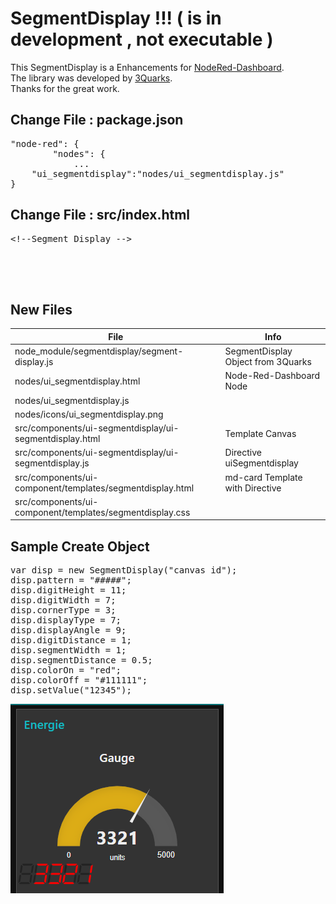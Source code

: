# SegmentDisplay !!! ( is in development , not executable )
This SegmentDisplay is a Enhancements for [NodeRed-Dashboard](https://github.com/node-red/node-red-dashboard).  
The library was developed by [3Quarks](http://www.3quarks.com/en/SegmentDisplay).  
Thanks for the great work.

## Change File : package.json
<pre>
"node-red": {
        "nodes": {
            ...
	"ui_segmentdisplay":"nodes/ui_segmentdisplay.js"
}
</pre>

## Change File : src/index.html
<pre>
&lt;!--Segment Display --&gt;
<script src="components/ui-segmentdisplay/ui-segmentdisplay.js"></script>
<script src="vendor/segmentdisplay/segment-display.js"></script>
</pre>

## New Files
|File|Info
|---|---
|node_module/segmentdisplay/segment-display.js|SegmentDisplay Object from 3Quarks
|nodes/ui_segmentdisplay.html|Node-Red-Dashboard Node
|nodes/ui_segmentdisplay.js
|nodes/icons/ui_segmentdisplay.png
|src/components/ui-segmentdisplay/ui-segmentdisplay.html|Template Canvas
|src/components/ui-segmentdisplay/ui-segmentdisplay.js|Directive uiSegmentdisplay
|src/components/ui-component/templates/segmentdisplay.html|md-card Template with Directive
|src/components/ui-component/templates/segmentdisplay.css


## Sample Create Object
<pre>
var disp = new SegmentDisplay("canvas id");
disp.pattern = "#####";
disp.digitHeight = 11;
disp.digitWidth = 7;
disp.cornerType = 3;
disp.displayType = 7;
disp.displayAngle = 9;
disp.digitDistance = 1;
disp.segmentWidth = 1;
disp.segmentDistance = 0.5;
disp.colorOn = "red";
disp.colorOff = "#111111";
disp.setValue("12345");
</pre>

![IMG1](Image01.png)
